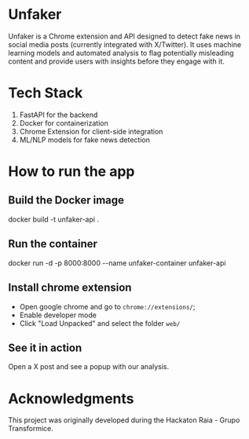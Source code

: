 # Unfaker
Unfaker is a Chrome extension and API designed to detect fake news in social media posts (currently integrated with X/Twitter).
It uses machine learning models and automated analysis to flag potentially misleading content and provide users with insights before they engage with it.

# Tech Stack
1. FastAPI for the backend
2. Docker for containerization
3. Chrome Extension for client-side integration
4. ML/NLP models for fake news detection

# How to run the app

## Build the Docker image
docker build -t unfaker-api .

## Run the container
docker run -d -p 8000:8000 --name unfaker-container unfaker-api

## Install chrome extension

- Open google chrome and go to `chrome://extensions/`;
- Enable developer mode
- Click "Load Unpacked" and select the folder `web/`

## See it in action

Open a X post and see a popup with our analysis.

# Acknowledgments
This project was originally developed during the Hackaton Raia - Grupo Transformice.
